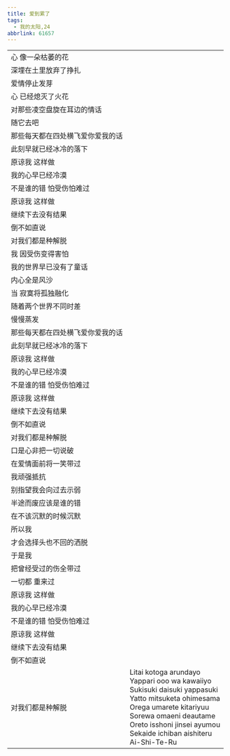 ```yaml
---
title: 爱到累了
tags:
  - 我的太阳,24
abbrlink: 61657
---
```

|      |      |
|--|--|
|心 像一朵枯萎的花|      |
|深埋在土里放弃了挣扎|      |
|爱情停止发芽|      |
|心 已经熄灭了火花|      |
|对那些凌空盘旋在耳边的情话|      |
|随它去吧|      |
|那些每天都在四处横飞爱你爱我的话|      |
|此刻早就已经冰冷的落下|      |
|原谅我 这样做|      |
|我的心早已经冷漠|      |
|不是谁的错 怕受伤怕难过|      |
|原谅我 这样做|      |
|继续下去没有结果|      |
|倒不如直说|      |
|对我们都是种解脱|      |
|我 因受伤变得害怕|      |
|我的世界早已没有了童话|      |
|内心全是风沙|      |
|当 寂寞将孤独融化|      |
|随着两个世界不同时差|      |
|慢慢蒸发|      |
|那些每天都在四处横飞爱你爱我的话|      |
|此刻早就已经冰冷的落下|      |
|原谅我 这样做|      |
|我的心早已经冷漠|      |
|不是谁的错 怕受伤怕难过|      |
|原谅我 这样做|      |
|继续下去没有结果|      |
|倒不如直说|      |
|对我们都是种解脱|      |
|口是心非把一切说破|      |
|在爱情面前将一笑带过|      |
|我顽强抵抗|      |
|别指望我会向过去示弱|      |
|半途而废应该是谁的错|      |
|在不该沉默的时候沉默|      |
|所以我|      |
|才会选择头也不回的洒脱|      |
|于是我|      |
|把曾经受过的伤全带过|      |
|一切都 重来过|      |
|原谅我 这样做|      |
|我的心早已经冷漠|      |
|不是谁的错 怕受伤怕难过|      |
|原谅我 这样做|      |
|继续下去没有结果|      |
|倒不如直说|      |
|对我们都是种解脱|Litai kotoga arundayo<br>Yappari ooo wa kawaiiyo<br>Sukisuki daisuki yappasuki<br>Yatto mitsuketa ohimesama<br>Orega umarete kitariyuu<br>Sorewa omaeni deautame<br>Oreto isshoni jinsei ayumou<br>Sekaide ichiban aishiteru<br>Ai-Shi-Te-Ru|

